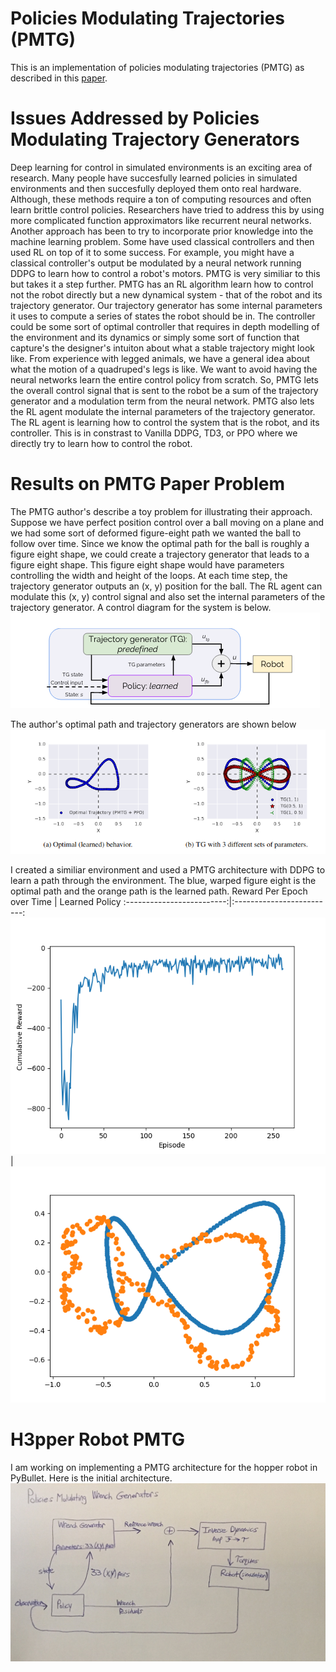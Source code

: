 # Policies Modulating Trajectories (PMTG)
This is an implementation of policies modulating trajectories (PMTG) as described in this [paper](https://arxiv.org/abs/1910.02812).

# Issues Addressed by Policies Modulating Trajectory Generators 
Deep learning for control in simulated environments is an exciting area of research. Many people have succesfully learned policies in simulated environments and then succesfully deployed them onto real hardware. Although, these methods require a ton of computing resources and often learn brittle control policies. Researchers have tried to address this by using more complicated function approximators like recurrent neural networks. Another approach has been to try to incorporate prior knowledge into the machine learning problem. Some have used classical controllers and then used RL on top of it to some success. For example, you might have a classical controller's output be modulated by a neural network running DDPG to learn how to control a robot's motors. PMTG is very similiar to this but takes it a step further. PMTG has an RL algorithm learn how to control not the robot directly but a new dynamical system - that of the robot and its trajectory generator. Our trajectory generator has some internal parameters it uses to compute a series of states the robot should be in. The controller could be some sort of optimal controller that requires in depth modelling of the environment and its dynamics or simply some sort of function that capture's the designer's intuiton about what a stable trajectory might look like. From experience with legged animals, we have a general idea about what the motion of a quadruped's legs is like. We want to avoid having the neural networks learn the entire control policy from scratch. So, PMTG lets the overall control signal that is sent to the robot be a sum of the trajectory generator and a modulation term from the neural network. PMTG also lets the RL agent modulate the internal parameters of the trajectory generator. The RL agent is learning how to control the system that is the robot, and its controller. This is in constrast to Vanilla DDPG, TD3, or PPO where we directly try to learn how to control the robot. 


# Results on PMTG Paper Problem 
The PMTG author's describe a toy problem for illustrating their approach. Suppose we have perfect position control over a ball moving on a plane and we had some sort of deformed figure-eight path we wanted the ball to follow over time. Since we know the optimal path for the ball is roughly a figure eight shape, we could create a trajectory generator that leads to a figure eight shape. This figure eight shape would have parameters controlling the width and height of the loops. At each time step, the trajectory generator outputs an (x, y) position for the ball. The RL agent can modulate this (x, y) control signal and also set the internal parameters of the trajectory generator. A control diagram for the system is below. <br />
![](media/controlDiagram.png) <br />

The author's optimal path and trajectory generators are shown below <br />
![](media/optimalPath_and_TGs.png) <br />

I created a similiar environment and used a PMTG architecture with DDPG to learn a path through the environment. The blue, warped figure eight is the optimal path and the orange path is the learned path. 
Reward Per Epoch over Time |  Learned Policy
:-------------------------:|:-------------------------:
![](media/loss.png)  | ![](media/learnedPath.png)

# H3pper Robot PMTG 
I am working on implementing a PMTG architecture for the hopper robot in PyBullet. Here is the initial architecture. <br />
![](media/flowchart.jpg) 


